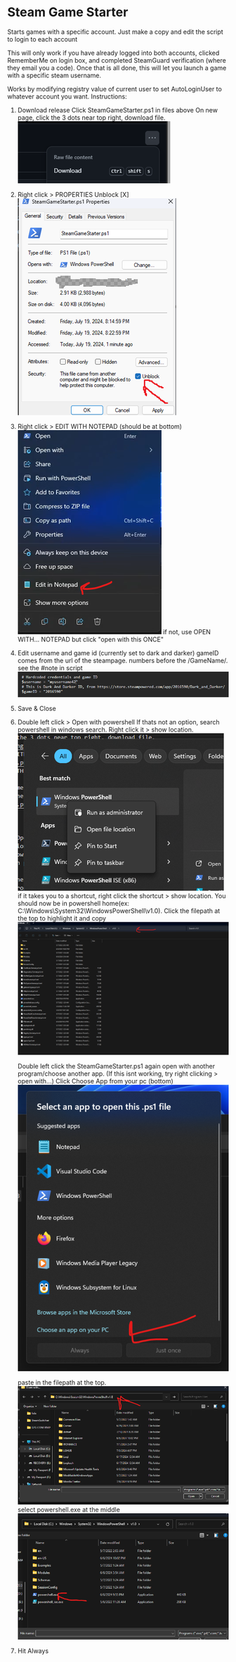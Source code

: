 # Steam Game Starter
Starts games with a specific account. Just make a copy and edit the script to login to each account

This will only work if you have already logged into both accounts, clicked RememberMe on login box, and completed SteamGuard verification (where they email you a code). Once that is all done, this will let you launch a game with a specific steam username.

Works by modifying registry value of current user to set AutoLoginUser to whatever account you want. 
Instructions:
1. Download release
    Click SteamGameStarter.ps1 in files above
    On new page, click the 3 dots near top right, download file. 
    ![alt text](image.png)

2. Right click > PROPERTIES
    Unblock [X]
    ![alt text](image-8.png)

3. Right click > EDIT WITH NOTEPAD (should be at bottom)
    ![alt text](image-1.png)
    if not, use OPEN WITH... NOTEPAD but click "open with this ONCE"

4. Edit username and game id (currently set to dark and darker)
    gameID comes from the url of the steampage. numbers before the /GameName/. see the #note in script
    ![alt text](image-2.png)

5. Save & Close

6. Double left click > Open with powershell
    If thats not an option, search powershell in windows search.
    Right click it > show location. 
    ![alt text](image-3.png)
        if it takes you to a shortcut, right click the shortcut > show location.
    You should now be in powershell home(ex: C:\Windows\System32\WindowsPowerShell\v1.0). 
    Click the filepath at the top to highlight it and copy
    ![alt text](image-4.png)
    
    Double left click the SteamGameStarter.ps1 again 
    open with another program/choose another app. 
        (If this isnt working, try right clicking > open with...)
    Click Choose App from your pc (bottom)
    ![alt text](image-5.png)

    paste in the filepath at the top.
    ![alt text](image-6.png)
    select powershell.exe at the middle
    ![alt text](image-7.png)

    
7. Hit Always

